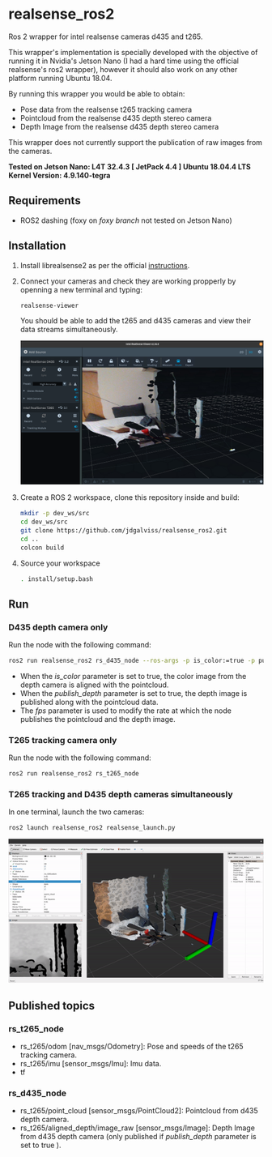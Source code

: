 [//]: # (Image References)

[image1]: imgs/rs-viewer.png "rs-viewer"
[image2]: imgs/rviz.gif "rviz"


# realsense_ros2
Ros 2 wrapper for intel realsense cameras d435 and t265.

This wrapper's implementation is specially developed with the objective of running it in Nvidia's Jetson Nano (I had a hard time using the official realsense's ros2 wrapper), however it should also work on any other platform running Ubuntu 18.04.

By running this wrapper you would be able to obtain:

* Pose data from the realsense t265 tracking camera
* Pointcloud from the realsense d435 depth stereo camera
* Depth Image from the realsense d435 depth stereo camera

This wrapper does not currently support the publication of raw images from the cameras.

**Tested on Jetson Nano:
L4T 32.4.3 [ JetPack 4.4 ]
   Ubuntu 18.04.4 LTS
   Kernel Version: 4.9.140-tegra**

## Requirements
* ROS2 dashing (foxy on *foxy branch* not tested on Jetson Nano)

## Installation
1. Install librealsense2 as per the official [instructions](https://github.com/IntelRealSense/librealsense/blob/master/doc/distribution_linux.md).
2. Connect your cameras and check they are working propperly by openning a new terminal and typing:

    ```bash
    realsense-viewer
    ```
    You should be able to add the t265 and d435 cameras and view their data streams simultaneously.

    ![rs-viewer][image1]

3. Create a ROS 2 workspace, clone this repository inside and build: 
    ```bash
    mkdir -p dev_ws/src
    cd dev_ws/src
    git clone https://github.com/jdgalviss/realsense_ros2.git
    cd ..
    colcon build
    ```
4. Source your workspace
    ```bash
    . install/setup.bash
    ```

## Run
### D435 depth camera only
Run the node with the following command:

```bash
ros2 run realsense_ros2 rs_d435_node --ros-args -p is_color:=true -p publish_depth:=true -p fps:=30
```

* When the *is_color* parameter is set to true, the color image from the depth camera is aligned with the pointcloud.
* When the *publish_depth* parameter is set to true, the depth image is published along with the pointcloud data.
* The *fps* parameter is used to modify the rate at which the node publishes the pointcloud and the depth image.


### T265 tracking camera only
Run the node with the following command:

```bash
ros2 run realsense_ros2 rs_t265_node
```
### T265 tracking and D435 depth cameras simultaneously
In one terminal, launch the two cameras:
```bash
ros2 launch realsense_ros2 realsense_launch.py
```
![rviz][image2]

## Published topics

### rs_t265_node
* rs_t265/odom [nav_msgs/Odometry]: Pose and speeds of the t265 tracking camera.
* rs_t265/imu [sensor_msgs/Imu]: Imu data.
* tf


### rs_d435_node

* rs_t265/point_cloud [sensor_msgs/PointCloud2]: Pointcloud from d435 depth camera.
* rs_t265/aligned_depth/image_raw [sensor_msgs/Image]: Depth Image from d435 depth camera (only published if *publish_depth* parameter is set to true ).


